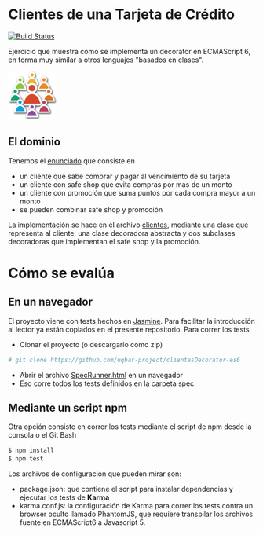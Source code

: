 
# Clientes de una Tarjeta de Crédito

[![Build Status](https://travis-ci.org/uqbar-project/clientesDecorator-es6.svg?branch=master)](https://travis-ci.org/uqbar-project/clientesDecorator-es6)

Ejercicio que muestra cómo se implementa un decorator en ECMAScript 6, en forma muy similar a otros lenguajes "basados en clases". 

<img src="img/customer.png" height="100" width="100"/>

## El dominio

Tenemos el [enunciado](https://docs.google.com/document/d/1Ijz8Pe-ci6bYwbxIn-VZDV1QcijDy2JuAUQtohNX0oA/edit) que consiste en

* un cliente que sabe comprar y pagar al vencimiento de su tarjeta
* un cliente con safe shop que evita compras por más de un monto
* un cliente con promoción que suma puntos por cada compra mayor a un monto
* se pueden combinar safe shop y promoción

La implementación se hace en el archivo [clientes](src/clientes.js), mediante una clase que representa al cliente, una clase decoradora abstracta y dos subclases decoradoras que implementan el safe shop y la promoción.

# Cómo se evalúa

## En un navegador

El proyecto viene con tests hechos en [Jasmine](https://jasmine.github.io/). Para facilitar la introducción al lector ya están copiados en el presente repositorio. Para correr los tests

* Clonar el proyecto (o descargarlo como zip)

```bash
# git clone https://github.com/uqbar-project/clientesDecorator-es6
```

* Abrir el archivo [SpecRunner.html](SpecRunner.html) en un navegador
* Eso corre todos los tests definidos en la carpeta spec.

## Mediante un script npm

Otra opción consiste en correr los tests mediante el script de npm desde la consola o el Git Bash

```bash
$ npm install
$ npm test
```

Los archivos de configuración que pueden mirar son:

- package.json: que contiene el script para instalar dependencias y ejecutar los tests de **Karma**
- karma.conf.js: la configuración de Karma para correr los tests contra un browser oculto llamado PhantomJS, que requiere transpilar los archivos fuente en ECMAScript6 a Javascript 5.


